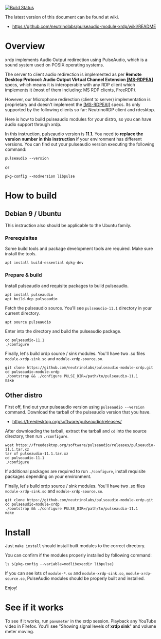 [![Build Status](https://travis-ci.org/neutrinolabs/pulseaudio-module-xrdp.svg?branch=travis)](https://travis-ci.org/neutrinolabs/pulseaudio-module-xrdp)

The latest version of this document can be found at wiki.

* https://github.com/neutrinolabs/pulseaudio-module-xrdp/wiki/README


# Overview
xrdp implements Audio Output redirection using PulseAudio, which is a sound
system used on POSIX operating systems.

The server to client audio redirection is implemented as per **Remote Desktop
Protocol: Audio Output Virtual Channel Extension
[[MS-RDPEA]](https://msdn.microsoft.com/en-us/library/cc240933.aspx)** specs,
which means it is interoperable with any RDP client which implements it
(most of them including: MS RDP clients, FreeRDP).

However, our Microphone redirection (client to server) implementation is
proprietary and doesn't implement the
[[MS-RDPEAI]](https://msdn.microsoft.com/en-us/library/dd342521.aspx)
specs. Its only supported by the following clients so far: NeutrinoRDP client
and rdesktop.

Here is how to build pulseaudio modules for your distro, so you can have audio
support through xrdp.

In this instruction, pulseaudio version is **11.1**. You need to **replace the
version number in this instruction** if your environment has different
versions. You can find out your pulseaudio version executing the following
command:

    pulseaudio --version

or

    pkg-config --modversion libpulse

# How to build

## Debian 9 / Ubuntu

This instruction also should be applicable to the Ubuntu family.

### Prerequisites

Some build tools and package development tools are required. Make sure install
the tools.

    apt install build-essential dpkg-dev

### Prepare & build

Install pulseaudio and requisite packages to build pulseaudio.

    apt install pulseaudio
    apt build-dep pulseaudio

Fetch the pulseaudio source. You'll see `pulseaudio-11.1` directory in your
current directory.

    apt source pulseaudio

Enter into the directory and build the pulseaudio package.

    cd pulseaudio-11.1
    ./configure

Finally, let's build xrdp source / sink modules. You'll have two .so files
`module-xrdp-sink.so` and `module-xrdp-source.so`.

    git clone https://github.com/neutrinolabs/pulseaudio-module-xrdp.git
    cd pulseaudio-module-xrdp
    ./bootstrap && ./configure PULSE_DIR=/path/to/pulseaudio-11.1
    make

## Other distro

First off, find out your pulseaudio version using `pulseaudio --version`
command. Download the tarball of the pulseaudio version that you have.

* https://freedesktop.org/software/pulseaudio/releases/

After downloading the tarball, extract the tarball and `cd` into the source
directory, then run `./configure`.

    wget https://freedesktop.org/software/pulseaudio/releases/pulseaudio-11.1.tar.xz
    tar xf pulseaudio-11.1.tar.xz
    cd pulseaudio-11.1
    ./configure

If additional packages are required to run `./configure`, install requisite
packages depending on your environment.

Finally, let's build xrdp source / sink modules. You'll have two .so files
`module-xrdp-sink.so` and `module-xrdp-source.so`.

    git clone https://github.com/neutrinolabs/pulseaudio-module-xrdp.git
    cd pulseaudio-module-xrdp
    ./bootstrap && ./configure PULSE_DIR=/path/to/pulseaudio-11.1
    make

# Install

Just `make install` should install built modules to the correct directory.

You can confirm if the modules properly installed by following command:
```
ls $(pkg-config --variable=modlibexecdir libpulse)
```

If you can see lots of `module-*.so` and `module-xrdp-sink.so`,
`module-xrdp-source.so`, PulseAudio modules should be properly built and
installed.

Enjoy!

# See if it works

To see if it works, run `pavumeter` in the xrdp session.  Playback any YouTube
video in Firefox. You'll see "Showing signal levels of **xrdp sink**" and
volume meter moving.
